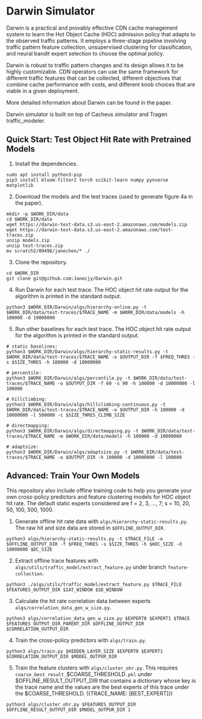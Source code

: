 # Darwin Simulator

Darwin is a practical and provably effective CDN cache management system to learn the Hot Object Cache (HOC) admission policy that adapts to the observed traffic patterns. It employs a three-stage pipeline involving traffic pattern feature collection, unsupervised clustering for classification, and neural bandit expert
selection to choose the optimal policy.

Darwin is robust to traffic pattern changes and its design allows it to be highly customizable.
CDN operators can use the same framework for different traffic
features that can be collected, different objectives that combine
cache performance with costs, and different knob choices that are
viable in a given deployment.

More detailed information about Darwin can be found in the paper.

Darwin simulator is built on top of Cacheus simulator and Tragen traffic_modeler.

## Quick Start: Test Object Hit Rate with Pretrained Models

1. Install the dependencies.

```
sudo apt install python3-pip
pip3 install bloom-filter2 torch scikit-learn numpy pynverse matplotlib 
```

2. Download the models and the test traces (used to generate figure 4a in the paper).

```
mkdir -p $WORK_DIR/data
cd $WORK_DIR/data
wget https://darwin-test-data.s3.us-east-2.amazonaws.com/models.zip
wget https://darwin-test-data.s3.us-east-2.amazonaws.com/test-traces.zip
unzip models.zip
unzip test-traces.zip
mv scratch2/09498/janechen/* ./
```

3. Clone the repository.

```
cd $WORK_DIR
git clone git@github.com:Janecjy/Darwin.git
```

4. Run Darwin for each test trace. The HOC object hit rate output for the algorithm is printed in the standard output.
```
python3 $WORK_DIR/Darwin/algs/hierarchy-online.py -t $WORK_DIR/data/test-traces/$TRACE_NAME -m $WORK_DIR/data/models -h 100000 -d 10000000
```

5. Run other baselines for each test trace. The HOC object hit rate output for the algorithm is printed in the standard output.

```
# static baselines:
python3 $WORK_DIR/Darwin/algs/hierarchy-static-results.py -t $WORK_DIR/data/test-traces/$TRACE_NAME -o $OUTPUT_DIR -f $FREQ_THRES -s $SIZE_THRES -h 100000 -d 10000000

# percentile:
python3 $WORK_DIR/Darwin/algs/percentile.py -t $WORK_DIR/data/test-traces/$TRACE_NAME -o $OUTPUT_DIR -f 60 -s 90 -h 100000 -d 10000000 -l 100000

# hillclimbing:
python3 $WORK_DIR/Darwin/algs/hillclimbing-continuous.py -t $WORK_DIR/data/test-traces/$TRACE_NAME -o $OUTPUT_DIR -h 100000 -d 10000000 -l 500000 -c $SIZE_THRES_CLIMB_SIZE

# directmapping:
python3 $WORK_DIR/Darwin/algs/directmapping.py -t $WORK_DIR/data/test-traces/$TRACE_NAME -m $WORK_DIR/data/models -h 100000 -d 10000000

# adaptsize:
python3 $WORK_DIR/Darwin/algs/adaptsize.py -t $WORK_DIR/data/test-traces/$TRACE_NAME -o $OUTPUT_DIR -h 100000 -d 10000000 -l 100000
```

## Advanced: Train Your Own Models

This repository also include offline training code to help you generate your own cross-policy predictors and feature clustering models for HOC object hit rate. The default static experts considered are f = 2, 3, ..., 7; s = 10, 20, 50, 100, 500, 1000.

1. Generate offline hit rate data with `algs/hierarchy-static-results.py`. The raw hit and size data are stored in `$OFFLINE_OUTPUT_DIR`.

```
python3 algs/hierarchy-static-results.py -t $TRACE_FILE -o $OFFLINE_OUTPUT_DIR -f $FREQ_THRES -s $SIZE_THRES -h $HOC_SIZE -d 10000000 $DC_SIZE
```

2. Extract offline trace features with `algs/utils/traffic_model/extract_feature.py` under branch `feature-collection`.

```
python3 ./algs/utils/traffic_model/extract_feature.py $TRACE_FILE $FEATURES_OUTPUT_DIR $IAT_WINDOW $SD_WINDOW
```

3. Calculate the hit rate correlation data between experts `algs/correlation_data_gen_w_size.py`. 

```
python3 algs/correlation_data_gen_w_size.py $EXPERT0 $EXPERT1 $TRACE $FEATURES_OUTPUT_DIR_PARENT_DIR $OFFLINE_OUTPUT_DIR $CORRELATION_OUTPUT_DIR
```

4. Train the cross-policy predictors with `algs/train.py`.

```
python3 algs/train.py $HIDDEN_LAYER_SIZE $EXPERT0 $EXPERT1 $CORRELATION_OUTPUT_DIR $MODEL_OUTPUR_DIR
```

5. Train the feature clusters with `algs/cluster_ohr.py`. This requires `coarse_best_result_`$COARSE_THRESHOLD`.pkl` under $OFFLINE_RESULT_OUTPUT_DIR that contains a dictionary whose key is the trace name and the values are the best experts of this trace under the $COARSE_THRESHOLD. ({TRACE_NAME: [BEST_EXPERT]})

```
python3 algs/cluster_ohr.py $FEATURES_OUTPUT_DIR $OFFLINE_RESULT_OUTPUT_DIR $MODEL_OUTPUR_DIR 1
```